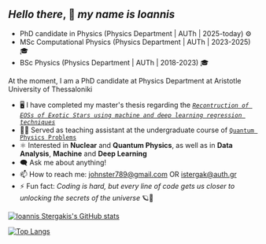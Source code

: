 ## *Hello there*, 👋 *my name is Ioannis*

- PhD candidate in Physics (Physics Department | AUTh | 2025-today) ⚙️
- MSc Computational Physics (Physics Department | AUTh | 2023-2025) 🎓
- BSc Physics (Physics Department | AUTh | 2018-2023) 🎓
  
At the moment, I am a PhD candidate at Physics Department at Aristotle University of Thessaloniki
- 🖥️ I have completed my master's thesis regarding the [*`Recontruction of EOSs of Exotic Stars using machine and deep learning regression techniques`*](https://github.com/istergak/MSc-Computational-Physics-AUTH/tree/main/Thesis%20-%20ML%20and%20ANNs%20regression%20models%20for%20Exotic%20Star's%20EOSs)
- 👨‍🏫 Served as teaching assistant at the undergraduate course of [`Quantum Physics Problems`](https://github.com/istergak/Quantum-Physics-Problems)
- ⚛️ Interested in **Nuclear** and **Quantum Physics**, as well as in **Data Analysis**,  **Machine** and **Deep Learning**
- 🗨️ Ask me about anything!
- 📫 How to reach me: johnster789@gmail.com OR istergak@auth.gr
- ⚡ Fun fact: *Coding is hard, but every line of code gets us closer to unlocking the secrets of the universe* 🪐🌠

[![Ioannis Stergakis's GitHub stats](https://github-readme-stats.vercel.app/api?username=istergak&show_icons=true&theme=tokyonight)](https://github.com/istergak/github-readme-stats) 

[![Top Langs](https://github-readme-stats.vercel.app/api/top-langs/?username=istergak&layout=pie&show_icons=true&theme=tokyonight)](https://github.com/istergak/github-readme-stats)




<!---
istergak/istergak is a ✨ special ✨ repository because its `README.md` (this file) appears on your GitHub profile.
You can click the Preview link to take a look at your changes.
--->
